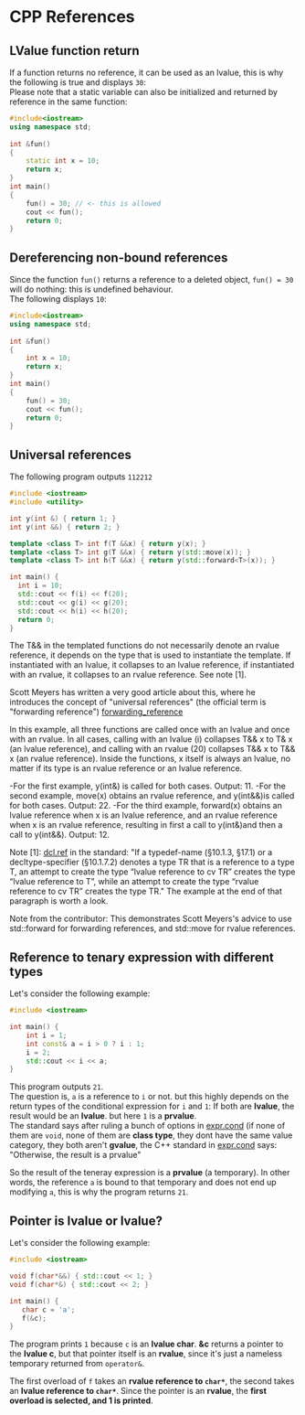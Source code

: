 # CPP References

## LValue function return
If a function returns no reference, it can be used as an lvalue, this is why the following is true and displays ```30```:\
Please note that a static variable can also be initialized and returned by reference in the same function:
```cpp
#include<iostream>
using namespace std;
 
int &fun()
{
    static int x = 10;
    return x;
}
int main()
{
    fun() = 30; // <- this is allowed
    cout << fun();
    return 0;
}
```

## Dereferencing non-bound references
Since the function ```fun()``` returns a reference to a deleted object, ```fun() = 30``` will do nothing: this is undefined behaviour.\
The following displays ```10```:
```cpp
#include<iostream>
using namespace std;
 
int &fun()
{
    int x = 10;
    return x;
}
int main()
{
    fun() = 30;
    cout << fun();
    return 0;
}
```
## Universal references
The following program outputs ```112212```
```cpp
#include <iostream>
#include <utility>

int y(int &) { return 1; }
int y(int &&) { return 2; }

template <class T> int f(T &&x) { return y(x); }
template <class T> int g(T &&x) { return y(std::move(x)); }
template <class T> int h(T &&x) { return y(std::forward<T>(x)); }

int main() {
  int i = 10;
  std::cout << f(i) << f(20);
  std::cout << g(i) << g(20);
  std::cout << h(i) << h(20);
  return 0;
}
```

The T&& in the templated functions do not necessarily denote an rvalue reference, it depends on the type that is used to instantiate the template. If instantiated with an lvalue, it collapses to an lvalue reference, if instantiated with an rvalue, it collapses to an rvalue reference. See note [1].

Scott Meyers has written a very good article about this, where he introduces the concept of "universal references" (the official term is "forwarding reference") [forwarding_reference](http://isocpp.org/blog/2012/11/universal-references-in-c11-scott-meyers)

In this example, all three functions are called once with an lvalue and once with an rvalue. In all cases, calling with an lvalue (i) collapses T&& x to T& x (an lvalue reference), and calling with an rvalue (20) collapses T&& x to T&& x (an rvalue reference). Inside the functions, x itself is always an lvalue, no matter if its type is an rvalue reference or an lvalue reference.

-For the first example, y(int&) is called for both cases. Output: 11.
-For the second example, move(x) obtains an rvalue reference, and y(int&&)is called for both cases. Output: 22.
-For the third example, forward<T>(x) obtains an lvalue reference when x is an lvalue reference, and an rvalue reference when x is an rvalue reference, resulting in first a call to y(int&)and then a call to y(int&&). Output: 12.

Note [1]: [dcl.ref](https://timsong-cpp.github.io/cppwp/n4659/dcl.ref#6) in the standard: "If a typedef-name (§10.1.3, §17.1) or a decltype-specifier (§10.1.7.2) denotes a type TR that is a reference to a type T, an attempt to create the type “lvalue reference to cv TR” creates the type “lvalue reference to T”, while an attempt to create the type “rvalue reference to cv TR” creates the type TR." The example at the end of that paragraph is worth a look.

Note from the contributor: This demonstrates Scott Meyers's advice to use std::forward for forwarding references, and std::move for rvalue references.

## Reference to tenary expression with different types
Let's consider the following example:
```cpp
#include <iostream>

int main() {
    int i = 1;
    int const& a = i > 0 ? i : 1;
    i = 2;
    std::cout << i << a;
}
```
This program outputs ```21```.\
The question is, ```a``` is a reference to ```i``` or not. but this highly depends on the return types of the conditional expression for ```i``` and ```1```:
If both are **lvalue**, the result would be an **lvalue**. but here ```1``` is a **prvalue**.\
The standard says after ruling a bunch of options in [expr.cond](https://timsong-cpp.github.io/cppwp/n4659/expr.cond) (if none of them are ```void```, none of them are **class type**, they dont have the same value category, they both aren't **gvalue**, the C++ standard in [expr.cond](https://timsong-cpp.github.io/cppwp/n4659/expr.cond#6) says:\
"Otherwise, the result is a prvalue"

So the result of the teneray expression is a **prvalue** (a temporary). In other words, the reference ```a``` is bound to that temporary and does not end up modifying ```a```, this is why the program returns ```21```.

## Pointer is lvalue or lvalue?
Let's consider the following example:
```cpp
#include <iostream>

void f(char*&&) { std::cout << 1; }
void f(char*&) { std::cout << 2; }

int main() {
   char c = 'a';
   f(&c);
}
```
The program prints ```1``` because ```c``` is an **lvalue char**. **&c** returns a pointer to the **lvalue c**, but that pointer itself is an **rvalue**, since it's just a nameless temporary returned from ``operator&``.

The first overload of ```f``` takes an **rvalue reference to ```char*```**, the second takes an **lvalue reference to ```char*```**. Since the pointer is an **rvalue**, the **first overload is selected, and 1 is printed**.

